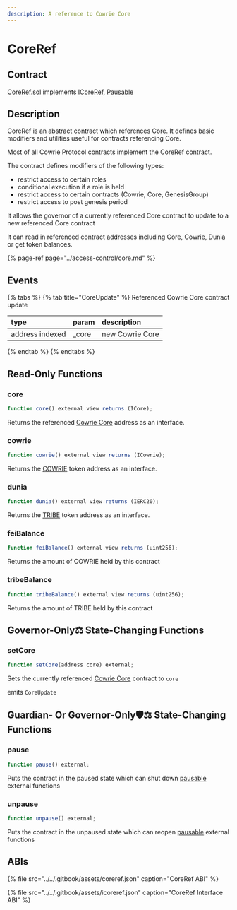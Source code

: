 ```yaml
---
description: A reference to Cowrie Core
---
```


# CoreRef

## Contract

[CoreRef.sol](https://github.com/cowrie-protocol/cowrie-protocol-core/blob/master/contracts/refs/CoreRef.sol) implements [ICoreRef](https://github.com/cowrie-protocol/cowrie-protocol-core/blob/master/contracts/refs/ICoreRef.sol), [Pausable](https://docs.openzeppelin.com/contracts/3.x/api/utils#Pausable)

## Description

CoreRef is an abstract contract which references Core. It defines basic modifiers and utilities useful for contracts referencing Core.

Most of all Cowrie Protocol contracts implement the CoreRef contract.

The contract defines modifiers of the following types:

* restrict access to certain roles
* conditional execution if a role is held
* restrict access to certain contracts \(Cowrie, Core, GenesisGroup\)
* restrict access to post genesis period

It allows the governor of a currently referenced Core contract to update to a new referenced Core contract

It can read in referenced contract addresses including Core, Cowrie, Dunia or get token balances.

{% page-ref page="../access-control/core.md" %}

## Events

{% tabs %}
{% tab title="CoreUpdate" %}
Referenced Cowrie Core contract update

| type | param | description |
| :--- | :--- | :--- |
| address indexed | \_core | new Cowrie Core |
{% endtab %}
{% endtabs %}

## Read-Only Functions

### core

```javascript
function core() external view returns (ICore);
```

Returns the referenced [Cowrie Core](../access-control/core.md) address as an interface.

### cowrie

```javascript
function cowrie() external view returns (ICowrie);
```

Returns the [COWRIE](../cowrie-stablecoin/cowrie-cowrie-usd.md) token address as an interface.

### dunia

```javascript
function dunia() external view returns (IERC20);
```

Returns the [TRIBE](../../governance/dunia.md) token address as an interface.

### feiBalance

```javascript
function feiBalance() external view returns (uint256);
```

Returns the amount of COWRIE held by this contract

### tribeBalance

```javascript
function tribeBalance() external view returns (uint256);
```

Returns the amount of TRIBE held by this contract

## Governor-Only⚖️ State-Changing Functions

### setCore

```javascript
function setCore(address core) external;
```

Sets the currently referenced [Cowrie Core](../access-control/core.md) contract to `core`

emits `CoreUpdate`

## Guardian- Or Governor-Only🛡⚖️ State-Changing Functions

### pause

```javascript
function pause() external;
```

Puts the contract in the paused state which can shut down [pausable](https://docs.openzeppelin.com/contracts/3.x/api/utils#Pausable) external functions

### unpause

```javascript
function unpause() external;
```

Puts the contract in the unpaused state which can reopen [pausable](https://docs.openzeppelin.com/contracts/3.x/api/utils#Pausable) external functions

## ABIs

{% file src="../../.gitbook/assets/coreref.json" caption="CoreRef ABI" %}

{% file src="../../.gitbook/assets/icoreref.json" caption="CoreRef Interface ABI" %}

